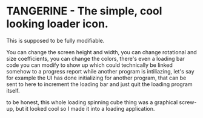 # TANGERINE - The simple, cool looking loader icon.

This is supposed to be fully modifiable.

You can change the screen height and width,
you can change rotational and size coefficients,
you can change the colors,
there's even a loading bar code you can modify to show up which could technically be linked somehow to a progress report while another program is intiliazing, let's say for example the UI has done initializing for another program, that can be sent to here to increment the loading bar and just quit the loading program itself.

to be honest, this whole loading spinning cube thing was a graphical screw-up, but it looked cool so I made it into a loading application.
